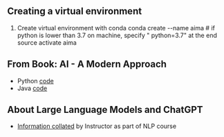 ## Creating a virtual environment
1. Create virtual environment with conda
conda create --name aima     # if python is lower than 3.7 on machine, specify " python=3.7" at the end
source activate aima
 

## From Book: AI - A Modern Approach
* Python [code](https://github.com/aimacode/aima-python/blob/master/intro.ipynb)
* Java [code](https://github.com/aimacode/aima-java)

## About Large Language Models and ChatGPT
* [Information collated](https://github.com/biplav-s/course-nl-f22/tree/main/reading-list) by Instructor as part of NLP course

